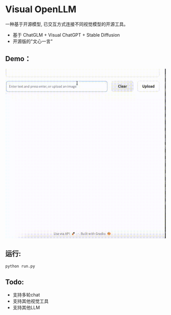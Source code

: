 # Visual OpenLLM

一种基于开源模型, 已交互方式连接不同视觉模型的开源工具。

- 基于 ChatGLM + Visual ChatGPT + Stable Diffusion
- 开源版的"文心一言"


## Demo：

![](assets/demo.gif)


## 运行:

```
python run.py
```

## Todo:

- 支持多轮chat
- 支持其他视觉工具
- 支持其他LLM
